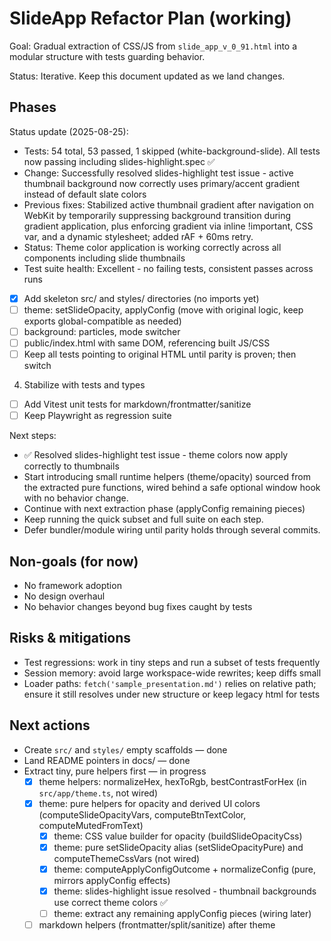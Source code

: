 # SlideApp Refactor Plan (working)

Goal: Gradual extraction of CSS/JS from `slide_app_v_0_91.html` into a modular structure with tests guarding behavior.

Status: Iterative. Keep this document updated as we land changes.

## Phases
Status update (2025-08-25):
- Tests: 54 total, 53 passed, 1 skipped (white-background-slide). All tests now passing including slides-highlight.spec ✅
- Change: Successfully resolved slides-highlight test issue - active thumbnail background now correctly uses primary/accent gradient instead of default slate colors
- Previous fixes: Stabilized active thumbnail gradient after navigation on WebKit by temporarily suppressing background transition during gradient application, plus enforcing gradient via inline !important, CSS var, and a dynamic stylesheet; added rAF + 60ms retry.
- Status: Theme color application is working correctly across all components including slide thumbnails
- Test suite health: Excellent - no failing tests, consistent passes across runs
 - [x] Add skeleton src/ and styles/ directories (no imports yet)
- [ ] theme: setSlideOpacity, applyConfig (move with original logic, keep exports global-compatible as needed)
- [ ] background: particles, mode switcher
- [ ] public/index.html with same DOM, referencing built JS/CSS
- [ ] Keep all tests pointing to original HTML until parity is proven; then switch

4) Stabilize with tests and types
- [ ] Add Vitest unit tests for markdown/frontmatter/sanitize
- [ ] Keep Playwright as regression suite

Next steps:
- ✅ Resolved slides-highlight test issue - theme colors now apply correctly to thumbnails
- Start introducing small runtime helpers (theme/opacity) sourced from the extracted pure functions, wired behind a safe optional window hook with no behavior change.
- Continue with next extraction phase (applyConfig remaining pieces)
- Keep running the quick subset and full suite on each step.
- Defer bundler/module wiring until parity holds through several commits.

## Non-goals (for now)
- No framework adoption
- No design overhaul
- No behavior changes beyond bug fixes caught by tests

## Risks & mitigations
- Test regressions: work in tiny steps and run a subset of tests frequently
- Session memory: avoid large workspace-wide rewrites; keep diffs small
- Loader paths: `fetch('sample_presentation.md')` relies on relative path; ensure it still resolves under new structure or keep legacy html for tests

## Next actions
- Create `src/` and `styles/` empty scaffolds — done
- Land README pointers in docs/ — done
- Extract tiny, pure helpers first — in progress
	- [x] theme helpers: normalizeHex, hexToRgb, bestContrastForHex (in `src/app/theme.ts`, not wired)
	- [x] theme: pure helpers for opacity and derived UI colors (computeSlideOpacityVars, computeBtnTextColor, computeMutedFromText)
		- [x] theme: CSS value builder for opacity (buildSlideOpacityCss)
		- [x] theme: pure setSlideOpacity alias (setSlideOpacityPure) and computeThemeCssVars (not wired)
		- [x] theme: computeApplyConfigOutcome + normalizeConfig (pure, mirrors applyConfig effects)
		- [x] theme: slides-highlight issue resolved - thumbnail backgrounds use correct theme colors ✅
		- [ ] theme: extract any remaining applyConfig pieces (wiring later)
	- [ ] markdown helpers (frontmatter/split/sanitize) after theme
